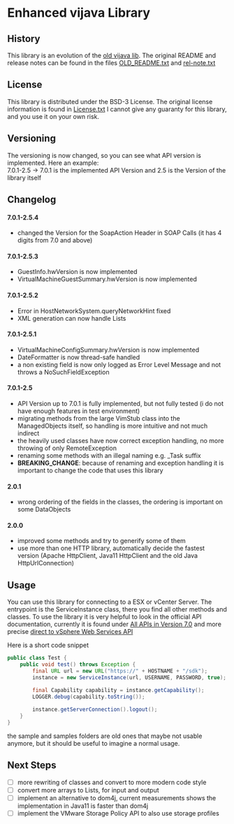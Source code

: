# Enhanced vijava Library

## History

This library is an evolution of the [old vijava lib](http://vijava.sf.net).
The original README and release notes can be found in the files [OLD_README.txt](OLD_README.txt) and [rel-note.txt](rel-note.txt)

## License

This library is distributed under the BSD-3 License.
The original license information is found in [License.txt](License.txt)
I cannot give any guaranty for this library, and you use it on your own risk.

## Versioning

The versioning is now changed, so you can see what API version is implemented.
Here an example:</br>
7.0.1-2.5 -> 7.0.1 is the implemented API Version and 2.5 is the Version of the library itself

## Changelog

#### 7.0.1-2.5.4
  * changed the Version for the SoapAction Header in SOAP Calls (it has 4 digits from 7.0 and above)

#### 7.0.1-2.5.3
  * GuestInfo.hwVersion is now implemented
  * VirtualMachineGuestSummary.hwVersion is now implemented

#### 7.0.1-2.5.2
  * Error in HostNetworkSystem.queryNetworkHint fixed
  * XML generation can now handle Lists

#### 7.0.1-2.5.1
  * VirtualMachineConfigSummary.hwVersion is now implemented
  * DateFormatter is now thread-safe handled
  * a non existing field is now only logged as Error Level Message and not throws a NoSuchFieldException

#### 7.0.1-2.5
  * API Version up to 7.0.1 is fully implemented, but not fully tested (i do not have enough features in test environment)
  * migrating methods from the large VimStub class into the ManagedObjects  itself, so handling is more intuitive and not much indirect
  * the heavily used classes have now correct exception handling, no more throwing of only RemoteException
  * renaming some methods with an illegal naming e.g. _Task suffix
  * **BREAKING_CHANGE**: because of renaming and exception handling it is important to change the code that uses this library

#### 2.0.1
  * wrong ordering of the fields in the classes, the ordering is important on some DataObjects

#### 2.0.0
  * improved some methods and try to generify some of them
  * use more than one HTTP library, automatically decide the fastest version (Apache HttpClient, Java11 HttpClient and the old Java HttpUrlConnection)

## Usage

You can use this library for connecting to a ESX or vCenter Server.
The entrypoint is the ServiceInstance class, there you find all other methods and classes.
To use the library it is very helpful to look in the official API documentation, currently it is found under [All APIs in Version 7.0](https://code.vmware.com/web/sdk/7.0/vsphere-management) and more precise [direct to vSphere Web Services API](https://code.vmware.com/apis/1067/vsphere)

Here is a short code snippet
```java
public class Test {
    public void test() throws Exception {
        final URL url = new URL("https://" + HOSTNAME + "/sdk");
        instance = new ServiceInstance(url, USERNAME, PASSWORD, true);

        final Capability capability = instance.getCapability();
        LOGGER.debug(capability.toString());
        
        instance.getServerConnection().logout();
    }
}
```

the sample and samples folders are old ones that maybe not usable anymore, but it should be useful to imagine a normal usage.

## Next Steps

- [ ] more rewriting of classes and convert to more modern code style
- [ ] convert more arrays to Lists, for input and output
- [ ] implement an alternative to dom4j, current measurements shows the implementation in Java11 is faster than dom4j
- [ ] implement the VMware Storage Policy API to also use storage profiles

